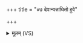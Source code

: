 +++
title = "०७ देवान्यन्नाथितो हुवे"

+++
<details><summary>मूलम् (VS)</summary>

दे॒वान्यन्ना॑थि॒तो हु॒वे ब्र॑ह्म॒चर्यं॒ यदू॑षि॒म। अ॒क्षान्यद्ब॒भ्रूना॒लभे॒ ते नो॑ मृडन्त्वी॒दृशे॑ ॥
</details>